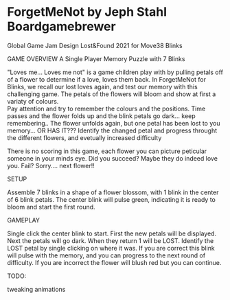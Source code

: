 # ForgetMeNot by Jeph Stahl Boardgamebrewer
 Global Game Jam Design Lost&Found 2021 for Move38 Blinks

GAME OVERVIEW
A Single Player Memory Puzzle with 7 Blinks

"Loves me... Loves me not" is a game children play with by pulling petals off of a flower to determine if a love, loves them back.
In ForgetMeNot for Blinks, we recall our lost loves again, and test our memory with this challenging game.
The petals of the flowers will bloom and show at first a variaty of colours.  
Pay attention and try to remember the colours and the positions.
Time passes and the flower folds up and the blink petals go dark... keep remembering..
The flower unfolds again, but one petal has been lost to you memory... OR HAS IT???
Identify the changed petal and progress throught the different flowers, and evetually increased difficulty

There is no scoring in this game, each flower you can picture peticular someone in your minds eye.
Did you succeed?  Maybe they do indeed love you.  Fail? Sorry.... next flower!!

SETUP

Assemble 7 blinks in a shape of a flower blossom, with 1 blink in the center of 6 blink petals.
The center blink will pulse green, indicating it is ready to bloom and start the first round.

GAMEPLAY

Single click the center blink to start.
First the new petals will be displayed.
Next the petals will go dark.
When they return 1 will be LOST.
Identify the LOST petal by single clicking on where it was.
If you are correct this blink will pulse with the memory, and you can progress to the next round of difficulty.
If you are incorrect the flower will blush red but you can continue.

TODO:

tweaking animations
